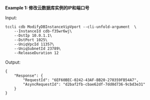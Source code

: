 **Example 1: 修改云数据库实例的IP和端口号**



Input: 

```
tccli cdb ModifyDBInstanceVipVport --cli-unfold-argument  \
    --InstanceId cdb-f35wr6wj\
    --DstIp 10.0.1.1\
    --DstPort 1025\
    --UniqVpcId 11357\
    --UniqSubnetId 23789\
    --ReleaseDuration 12
```

Output: 
```
{
    "Response": {
        "RequestId": "6EF60BEC-0242-43AF-BB20-270359FB54A7",
        "AsyncRequestId": "d2baf2fb-cbae62df-7dd0d736-9cbd3e31"
    }
}
```

